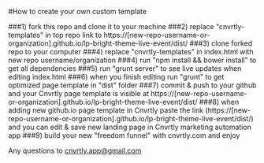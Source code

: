 #How to create your own custom template

###1) fork this repo and clone it to your machine
###2) replace "cnvrtly-templates" in top repo link to https://[new-repo-username-or-organization].github.io/lp-bright-theme-live-event/dist/
###3) clone forked repo to your computer
###4) replace "cnvrtly-templates" in index.html with new repo username/organization
###4) run "npm install && bower install" to get all dependencies
###5) run "grunt server" to see live updates when editing index.html
###6) when you finish editing run "grunt" to get optimized page template in "dist" folder
###7) commit & push to your github and your Cnvrtly page template is visible at https://[new-repo-username-or-organization].github.io/lp-bright-theme-live-event/dist/
###8) when adding new github.io page template in Cnvrtly paste the link (https://[new-repo-username-or-organization].github.io/lp-bright-theme-live-event/dist/) and you can edit & save new landing page in Cnvrtly marketing automation app
###9) build your new "freedom funnel" with cnvrtly.com and enjoy

Any questions to cnvrtly.app@gmail.com
